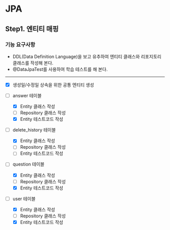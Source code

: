 # JPA

## Step1. 엔티티 매핑

### 기능 요구사항

- DDL(Data Definition Language)을 보고 유추하여 엔티티 클래스와 리포지토리 클래스를 작성해 본다.
- @DataJpaTest를 사용하여 학습 테스트를 해 본다.

---

- [x] 생성일/수정일 상속을 위한 공통 엔티티 생성

- [ ] answer 테이블
    - [x] Entity 클래스 작성
    - [ ] Repository 클래스 작성
    - [x] Entity 테스트코드 작성

- [ ] delete_history 테이블
    - [x] Entity 클래스 작성
    - [ ] Repository 클래스 작성
    - [ ] Entity 테스트코드 작성

- [ ] question 테이블
    - [x] Entity 클래스 작성
    - [ ] Repository 클래스 작성
    - [x] Entity 테스트코드 작성

- [ ] user 테이블
    - [x] Entity 클래스 작성
    - [ ] Repository 클래스 작성
    - [x] Entity 테스트코드 작성